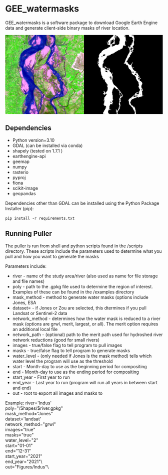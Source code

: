 # GEE_watermasks
GEE_watermasks is a software package to download Google Earth Engine data and generate client-side binary masks of river location.

![Sample image and rivermask](example/Indus/IndusExample.png)

## Dependencies
* Python version=3.10
* GDAL (can be installed via conda)
* shapely (tested on 1.7.1 )
* earthengine-api 
* geemap 
* numpy
* rasterio
* pyproj 
* fiona 
* scikit-image 
* geopandas 

Dependencies other than GDAL can be installed using the Python Package Installer (pip):

```
pip install -r requirements.txt 
```

## Running Puller

The puller is run from shell and python scripts found in the /scripts directory. These scripts include the parameters used to determine what you pull and how you want to generate the masks

Parameters include:

* river - name of the study area/river (also used as name for file storage and file names)
* poly - path to the .gpkg file used to determine the region of interest. Examples of these can be found in the /examples directory
* mask_method - method to generate water masks (options include Jones, ESA
* dataset= - if Jones or Zou are selected, this dtermines if you pull Landsat or Sentinel-2 data
* network_method - determines how the water mask is reduced to a river mask (options are grwl, merit, largest, or all). The merit option requires an additional local file
* network_path - (optional) path to the merit path used for hydroshed river network reductions (good for small rivers)
* images - true/false flag to tell program to pull images
* masks - true/false flag to tell program to generate masks
* water_level - (only needed if Jones is the mask method) tells which water level the program will use as the threshold
* start - Month-day to use as the beginning period for compositing
* end - Month-day to use as the ending period for compositing
* start_year - First year to run
* end_year - Last year to run (program will run all years in between start and end)
* out - root to export all images and masks to

Example:
river='Indus'\
poly="/Shapes/$river.gpkg"\
mask_method="Jones"\
dataset='landsat'\
network_method="grwl"\
images="true"\
masks="true"\
water_level="2"\
start="01-01"\
end="12-31"\
start_year="2021"\
end_year="2021"\  
out="Figures/Indus"\
